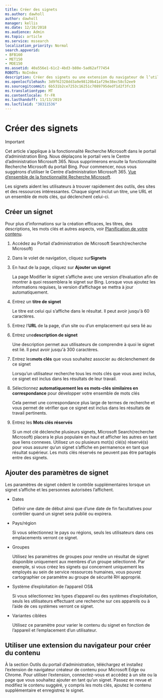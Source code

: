 ```yaml
---
title: Créer des signets
ms.author: dawholl
author: dawholl
manager: kellis
ms.date: 12/18/2018
ms.audience: Admin
ms.topic: article
ms.service: mssearch
localization_priority: Normal
search.appverid:
- BFB160
- MET150
- MOE150
ms.assetid: 40a556e1-61c2-4bd3-b80e-5ad62af77454
ROBOTS: NoIndex
description: Créer des signets ou une extension du navigateur de l’utilisateur pour les ajouter à vos résultats de travail Microsoft Search (recherche Microsoft)
ms.openlocfilehash: 3d9f62328dd3a9e98120b41af29e38ec58c52ee9
ms.sourcegitcommit: 6b531b2ce7253c16251c7089795dedf1d2f3fc33
ms.translationtype: MT
ms.contentlocale: fr-FR
ms.lasthandoff: 11/13/2019
ms.locfileid: "38311536"
---
```

# <a name="create-bookmarks"></a>Créer des signets

> [!IMPORTANT]
> Cet article s’applique à la fonctionnalité Recherche Microsoft dans le portail d’administration Bing. Nous déplaçons le portail vers le Centre d’administration Microsoft 365. Nous supprimerons ensuite la fonctionnalité Recherche Microsoft du portail Bing. Pour commencer, nous vous suggérons d’utiliser le Centre d’administration Microsoft 365. [Vue d’ensemble de la fonctionnalité Recherche Microsoft](overview-microsoft-search.md).
    
Les signets aident les utilisateurs à trouver rapidement des outils, des sites et des ressources intéressantes. Chaque signet inclut un titre, une URL et un ensemble de mots clés, qui déclenchent celui-ci.
  
## <a name="create-a-bookmark"></a>Créer un signet

Pour plus d’informations sur la création efficaces, les titres, des descriptions, les mots clés et autres aspects, voir [Planification de votre contenu](plan-your-content.md).
  
1. Accédez au Portail d’administration de Microsoft Search(recherche Microsoft)
    
2. Dans le volet de navigation, cliquez sur**Signets**
    
3. En haut de la page, cliquez sur **Ajouter un signet**
    
    La page Modifier le signet s’affiche avec une version d’évaluation afin de montrer à quoi ressemblera le signet sur Bing. Lorsque vous ajoutez les informations requises, la version d’affichage se mettra à jour automatiquement.
    
4. Entrez un **titre de signet**
    
    Le titre est celui qui s’affiche dans le résultat. Il peut avoir jusqu'à 60 caractères.
    
5. Entrez l’**URL** de la page, d’un site ou d’un emplacement qui sera lié au 
    
6. Entrez une**description de signet**
    
    Une description permet aux utilisateurs de comprendre à quoi le signet est lié. Il peut avoir jusqu'à 300 caractères.
    
7. Entrez les**mots clés** que vous souhaitez associer au déclenchement de ce signet 
    
    Lorsqu’un utilisateur recherche tous les mots clés que vous avez inclus, ce signet est inclus dans les résultats de leur travail.
    
8. Sélectionnez **automatiquement les es mots-clés similaires en correspondance** pour développer votre ensemble de mots clés 
    
    Cela permet une correspondance plus large de termes de recherche et vous permet de vérifier que ce signet est inclus dans les résultats de travail pertinents.
    
9. Entrez les **Mots clés réservés**
    
    Si un mot clé déclenche plusieurs signets, Microsoft Search(recherche Microsoft) placera le plus populaire en haut et afficher les autres en tant que liens connexes. Utilisez un ou plusieurs mot(s) clé(s) réservé(s) pour vous assurer qu’un signet s’affiche en permanence en tant que résultat supérieur. Les mots clés réservés ne peuvent pas être partagés entre des signets.
    
## <a name="add-bookmark-settings"></a>Ajouter des paramètres de signet

Les paramètres de signet cèdent le contrôle supplémentaires lorsque un signet s’affiche et les personnes autorisées l’affichent.
  
- Dates
    
    Définir une date de début ainsi que d’une date de fin facultatives pour contrôler quand un signet sera publié ou expirera. 
    
- Pays/région
    
    Si vous sélectionnez le pays ou régions, seuls les utilisateurs dans ces emplacements verront ce signet.
    
- Groupes
    
    Utilisez les paramètres de groupes pour rendre un résultat de signet disponible uniquement aux membres d’un groupe sélectionné. Par exemple, si vous créez les signets qui concernent uniquement les employés au sein de service ressources humaines, vous pouvez cartographier ce paramètre au groupe de sécurité RH approprié.
    
- Système d’exploitation de l’appareil OS&amp;
    
    Si vous sélectionnez les types d’appareil ou des systèmes d’exploitation, seuls les utilisateurs effectuant une recherche sur ces appareils ou à l’aide de ces systèmes verront ce signet.
    
- Variantes ciblées
    
    Utilisez ce paramètre pour varier le contenu du signet en fonction de l’appareil et l’emplacement d’un utilisateur.
    
## <a name="use-a-browser-extension-to-create-content"></a>Utiliser une extension du navigateur pour créer du contenu

À la section Outils du portail d’administration, téléchargez et installez l’extension de navigateur créateur de contenu pour Microsoft Edge ou Chrome. Pour utiliser l’extension, connectez-vous et accédez à un site ou la page que vous souhaitez ajouter en tant qu’un signet. Passez en revue et modifiez le contenu suggéré, y compris les mots clés, ajoutez le contenu supplémentaire et enregistrez le signet.